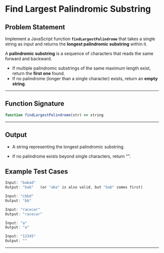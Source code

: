 # Find Largest Palindromic Substring

## Problem Statement

Implement a JavaScript function **`findLargestPalindrome`** that takes a single string as input and returns the **longest palindromic substring** within it.

A **palindromic substring** is a sequence of characters that reads the same forward and backward.

- If multiple palindromic substrings of the same maximum length exist, return the **first one** found.
- If no palindrome (longer than a single character) exists, return an **empty string**.

---

## Function Signature

```javascript
function findLargestPalindrome(str) => string
```

---

## Output

- A string representing the longest palindromic substring.

- If no palindrome exists beyond single characters, return "".

## Example Test Cases

```javascript
Input: "babad"
Output: "bab"   (or "aba" is also valid, but "bab" comes first)

Input: "cbbd"
Output: "bb"

Input: "racecar"
Output: "racecar"

Input: "a"
Output: "a"

Input: "12345"
Output: ""
```

---
